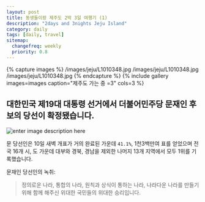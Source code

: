 ```yaml
---
layout: post
title: 동생들이랑 제주도 2박 3일 여행기 (1)
description: "2days and 3nights Jeju Island"
category: daily
tags: [daily, travel]
sitemap:
  changefreq: weekly
  priority: 0.8
---
```


{% capture images %}
	/images/jeju/L1010348.jpg
	/images/jeju/L1010348.jpg
	/images/jeju/L1010348.jpg
{% endcapture %}
{% include gallery images=images caption="제주도 가는 중 =3" cols=3 %}


## 대한민국 제19대 대통령 선거에서 더불어민주당 문재인 후보의 당선이 확정됐습니다.


![enter image description here](https://gdb.voanews.com/338F9A7A-75EA-4669-A07D-ED52F32F8766_w650_r0_s.png)

문 당선인은 10일 새벽 개표가 거의 완료된 가운데 `41.1%`, 1천3백만여 표를 얻었으며 전국 16개 시, 도 가운데 대부와 경북, 경남을 제외한 나머지 13개 지역에서 모두 1위를 기록했습니다.

문재인 당선인의 녹취:
> 정의로운 나라, 통합의 나라, 원칙과 상식이 통하는 나라, 나라다운 나라를 만들기 위해 함께 해주신 위대한 국민들의 위대한 승리입니다.
